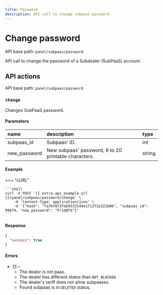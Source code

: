 ```yaml
---
title: Password
description: API call to change subpaas password.
---
```


# Change password

API base path: `panel/subpaas/password`.

API call to change the password of a Subdealer (SubPaaS) account.


## API actions

API base path: `panel/subpaas/password`.

### `change` 

Changes SubPaaS password.

#### Parameters

| name         | description                                          | type   |
|:-------------|:-----------------------------------------------------|:-------|
| subpaas_id   | Subpaas' ID.                                         | int    |
| new_password | New subpaas' password, 6 to 20 printable characters. | string |

#### Example

=== "cURL"

    ```shell
    curl -X POST '{{ extra.api_example_url }}/panel/subpaas/password/change' \
        -H 'Content-Type: application/json' \
        -d '{"hash": "fa7bf873fab9333144e171372a321b06", "subpaas_id": 99874, "new_password": "Fr1d@Y$"}'
    ```

#### Response

```json
{
  "success": true
}
```

#### Errors

* 13 –
    * The dealer is not paas.
    * The dealer has different status than `NOT_BLOCKED`.
    * The dealer's tariff does not allow subpaases.
    * Found subpaas is in `DELETED` status.

